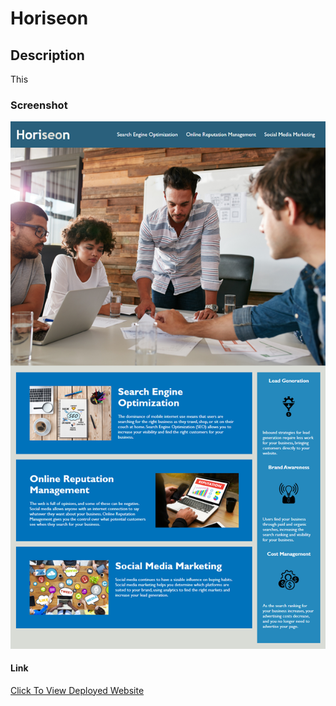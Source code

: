 # Horiseon

## Description 
 This 

### Screenshot

![Horiseon Screenshot](./assets/images/Horiseon-Screenshot.png)

#### Link

[Click To View Deployed Website](https://oimonugo23.github.io/RefactorHomework01/)


